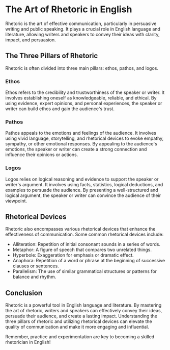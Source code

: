 # The Art of Rhetoric in English

Rhetoric is the art of effective communication, particularly in persuasive writing and public speaking. It plays a crucial role in English language and literature, allowing writers and speakers to convey their ideas with clarity, impact, and persuasion.

## The Three Pillars of Rhetoric

Rhetoric is often divided into three main pillars: ethos, pathos, and logos.

### Ethos

Ethos refers to the credibility and trustworthiness of the speaker or writer. It involves establishing oneself as knowledgeable, reliable, and ethical. By using evidence, expert opinions, and personal experiences, the speaker or writer can build ethos and gain the audience's trust.

### Pathos

Pathos appeals to the emotions and feelings of the audience. It involves using vivid language, storytelling, and rhetorical devices to evoke empathy, sympathy, or other emotional responses. By appealing to the audience's emotions, the speaker or writer can create a strong connection and influence their opinions or actions.

### Logos

Logos relies on logical reasoning and evidence to support the speaker or writer's argument. It involves using facts, statistics, logical deductions, and examples to persuade the audience. By presenting a well-structured and logical argument, the speaker or writer can convince the audience of their viewpoint.

## Rhetorical Devices

Rhetoric also encompasses various rhetorical devices that enhance the effectiveness of communication. Some common rhetorical devices include:

- Alliteration: Repetition of initial consonant sounds in a series of words.
- Metaphor: A figure of speech that compares two unrelated things.
- Hyperbole: Exaggeration for emphasis or dramatic effect.
- Anaphora: Repetition of a word or phrase at the beginning of successive clauses or sentences.
- Parallelism: The use of similar grammatical structures or patterns for balance and rhythm.

## Conclusion

Rhetoric is a powerful tool in English language and literature. By mastering the art of rhetoric, writers and speakers can effectively convey their ideas, persuade their audience, and create a lasting impact. Understanding the three pillars of rhetoric and utilizing rhetorical devices can elevate the quality of communication and make it more engaging and influential.

Remember, practice and experimentation are key to becoming a skilled rhetorician in English!
